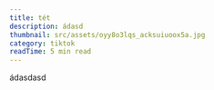 ```yaml
---
title: tét
description: ádasd
thumbnail: src/assets/oyy8o3lqs_acksuiuoox5a.jpg
category: tiktok
readTime: 5 min read
---
```

ádasdasd
